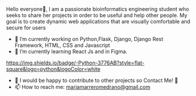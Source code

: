 Hello everyone👋, I am a passionate bioinformatics engineering student who seeks to share her projects in order to be useful and help other people. 
My goal is to create dynamic web applications that are visually comfortable and secure for users

- 🔭 I’m currently working on Python,Flask, Django, Django Rest Framework, HTML, CSS and Javascript
- 🌱 I’m currently learning React Js and in Figma.

https://img.shields.io/badge/-Python-3776AB?style=flat-square&logo=python&logoColor=white
  
- 👯 I would be happy to contribute to other projects so Contact Me! 💬 
-  📫 How to reach me: mariamarreromedrano@gmail.com

  
